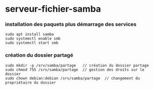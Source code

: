 # serveur-fichier-samba

### installation des paquets plus démarrage des services
```
sudo apt install samba
sudo systemctl enable smb
sudo systemctl start smb
```

### création du dossier partagé
```
sudo mkdir -p /srv/samba/partage   // création du dossier partage
sudo chmod 755 /srv/samba/partage  // gestion des droits sur le dossier
sudo chown debian:debian /srv/samba/partage  // changement du propriétaire du dossier
```
